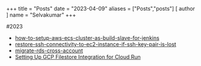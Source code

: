 +++
title = "Posts"
date = "2023-04-09"
aliases = ["Posts","posts"]
[ author ]
  name = "Selvakumar"
+++

#2023 
  - [how-to-setup-aws-ecs-cluster-as-build-slave-for-jenkins](https://dev.to/ittrident/how-to-setup-aws-ecs-cluster-as-build-slave-for-jenkins-1fp8)
  - [restore-ssh-connectivity-to-ec2-instance-if-ssh-key-pair-is-lost](https://dev.to/ittrident/restore-ssh-connectivity-to-ec2-instance-if-ssh-key-pair-is-lost-4dnn)
  - [migrate-rds-cross-account](https://dev.to/ittrident/migrate-rds-cross-account-4bp6)
  - [Setting Up GCP Filestore Integration for Cloud Run](https://dev.to/ittrident/setting-up-gcp-filestore-integration-for-cloud-run-30af)